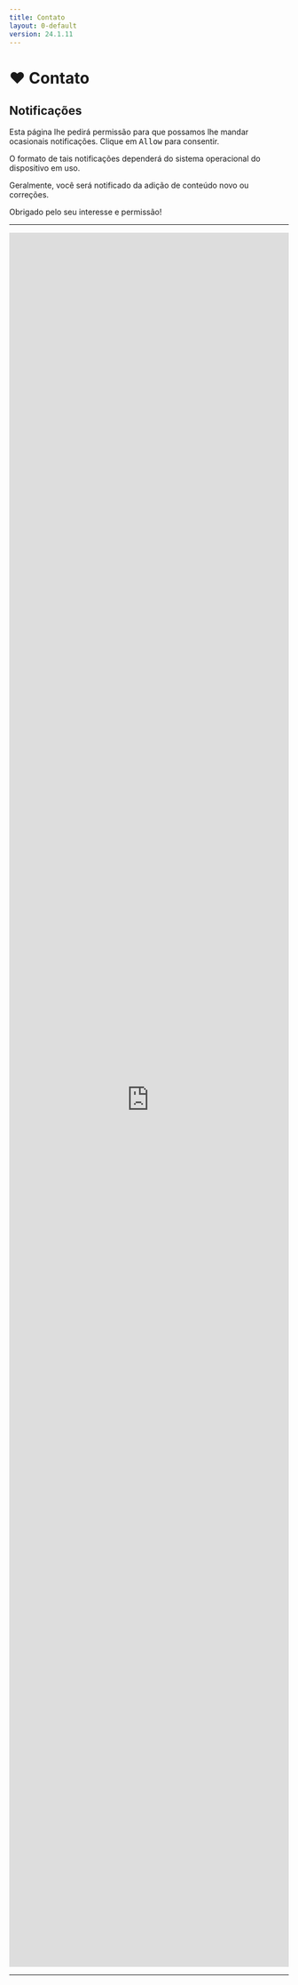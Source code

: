 ```yaml
---
title: Contato
layout: 0-default
version: 24.1.11
---
```


<head>
<link rel="manifest" href="../assets/pwa/site.webmanifest" />
<script src="../assets/js/push-engage.js"></script>
</head>

# <span class="emoji">❤️</span> Contato

## Notificações

Esta página lhe pedirá permissão para que possamos lhe mandar ocasionais notificações. Clique em <kbd>Allow</kbd> para consentir.

O formato de tais notificações dependerá do sistema operacional do dispositivo em uso.

Geralmente, você será notificado da adição de conteúdo novo ou correções.

Obrigado pelo seu interesse e permissão!

---

 <iframe src="https://docs.google.com/forms/d/e/1FAIpQLSfAwX4nigTYKmV-IhIzlhwayQm7PRwIkny8zG6HYLTmA2ZvCQ/viewform?embedded=true"  width="100%" height="80%" frameborder="0" marginheight="0" marginwidth="0">Loading…</iframe>

<!--
<iframe src="https://docs.google.com/spreadsheets/d/e/2PACX-1vR88UIIE1NDNVmivd1g3i_LhvbaUgqwV_g2xjd0Vj7_ip3bie8e1NrC7fJyOBYkAV66dy1cdXMEGPHm/pubhtml?gid=1564763843&amp;single=true&amp;widget=true&amp;chrome=false&amp;headers=false" style="width: 80%; margin-left: 10%; margin-right: 10%; border: none;"></iframe> -->

<hr>
<p>&nbsp;</p>